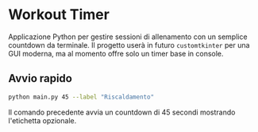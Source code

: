 # Workout Timer

Applicazione Python per gestire sessioni di allenamento con un semplice countdown da terminale. Il progetto userà in futuro `customtkinter` per una GUI moderna, ma al momento offre solo un timer base in console.

## Avvio rapido

```bash
python main.py 45 --label "Riscaldamento"
```

Il comando precedente avvia un countdown di 45 secondi mostrando l'etichetta opzionale.

